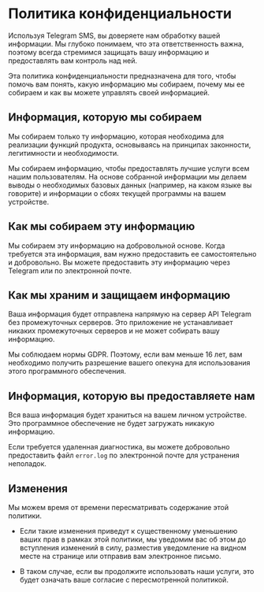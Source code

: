 # Политика конфиденциальности

Используя Telegram SMS, вы доверяете нам обработку вашей информации. Мы глубоко понимаем, что эта ответственность важна, поэтому всегда стремимся защищать вашу информацию и предоставлять вам контроль над ней.

Эта политика конфиденциальности предназначена для того, чтобы помочь вам понять, какую информацию мы собираем, почему мы ее собираем и как вы можете управлять своей информацией.

## Информация, которую мы собираем

Мы собираем только ту информацию, которая необходима для реализации функций продукта, основываясь на принципах законности, легитимности и необходимости.

Мы собираем информацию, чтобы предоставлять лучшие услуги всем нашим пользователям. На основе собранной информации мы делаем выводы о необходимых базовых данных (например, на каком языке вы говорите) и информации о сбоях текущей программы на вашем устройстве.

## Как мы собираем эту информацию

Мы собираем эту информацию на добровольной основе. Когда требуется эта информация, вам нужно предоставить ее самостоятельно и добровольно. Вы можете предоставить эту информацию через Telegram или по электронной почте.

## Как мы храним и защищаем информацию

Ваша информация будет отправлена напрямую на сервер API Telegram без промежуточных серверов. Это приложение не устанавливает никаких промежуточных серверов и не может собирать вашу информацию.

Мы соблюдаем нормы GDPR. Поэтому, если вам меньше 16 лет, вам необходимо получить разрешение вашего опекуна для использования этого программного обеспечения.

## Информация, которую вы предоставляете нам

Вся ваша информация будет храниться на вашем личном устройстве. Это программное обеспечение не будет загружать никакую информацию.

Если требуется удаленная диагностика, вы можете добровольно предоставить файл `error.log` по электронной почте для устранения неполадок.

## Изменения

Мы можем время от времени пересматривать содержание этой политики.

- Если такие изменения приведут к существенному уменьшению ваших прав в рамках этой политики, мы уведомим вас об этом до вступления изменений в силу, разместив уведомление на видном месте на странице или отправив вам электронное письмо.

- В таком случае, если вы продолжите использовать наши услуги, это будет означать ваше согласие с пересмотренной политикой.